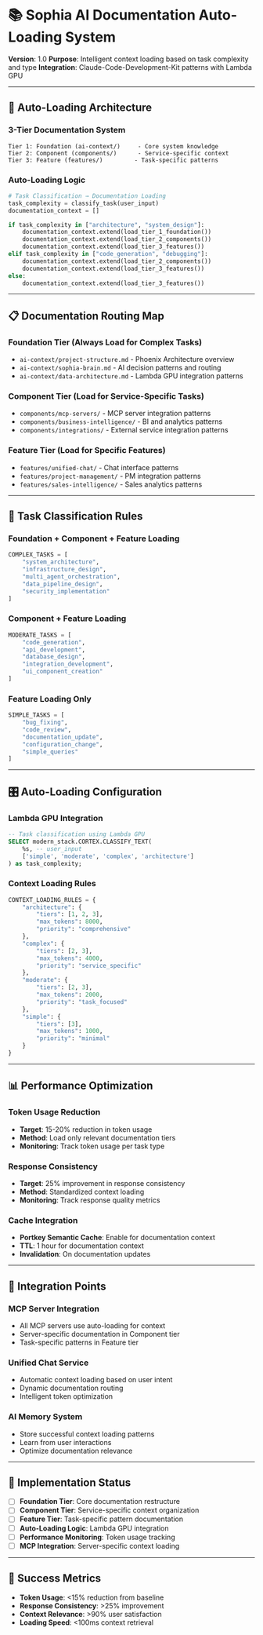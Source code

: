 # 📚 Sophia AI Documentation Auto-Loading System

**Version**: 1.0
**Purpose**: Intelligent context loading based on task complexity and type
**Integration**: Claude-Code-Development-Kit patterns with Lambda GPU

---

## 🎯 Auto-Loading Architecture

### **3-Tier Documentation System**

```
Tier 1: Foundation (ai-context/)     - Core system knowledge
Tier 2: Component (components/)      - Service-specific context
Tier 3: Feature (features/)         - Task-specific patterns
```

### **Auto-Loading Logic**

```python
# Task Classification → Documentation Loading
task_complexity = classify_task(user_input)
documentation_context = []

if task_complexity in ["architecture", "system_design"]:
    documentation_context.extend(load_tier_1_foundation())
    documentation_context.extend(load_tier_2_components())
    documentation_context.extend(load_tier_3_features())
elif task_complexity in ["code_generation", "debugging"]:
    documentation_context.extend(load_tier_2_components())
    documentation_context.extend(load_tier_3_features())
else:
    documentation_context.extend(load_tier_3_features())
```

---

## 📋 Documentation Routing Map

### **Foundation Tier (Always Load for Complex Tasks)**
- `ai-context/project-structure.md` - Phoenix Architecture overview
- `ai-context/sophia-brain.md` - AI decision patterns and routing
- `ai-context/data-architecture.md` - Lambda GPU integration patterns

### **Component Tier (Load for Service-Specific Tasks)**
- `components/mcp-servers/` - MCP server integration patterns
- `components/business-intelligence/` - BI and analytics patterns
- `components/integrations/` - External service integration patterns

### **Feature Tier (Load for Specific Features)**
- `features/unified-chat/` - Chat interface patterns
- `features/project-management/` - PM integration patterns
- `features/sales-intelligence/` - Sales analytics patterns

---

## 🧠 Task Classification Rules

### **Foundation + Component + Feature Loading**
```python
COMPLEX_TASKS = [
    "system_architecture",
    "infrastructure_design",
    "multi_agent_orchestration",
    "data_pipeline_design",
    "security_implementation"
]
```

### **Component + Feature Loading**
```python
MODERATE_TASKS = [
    "code_generation",
    "api_development",
    "database_design",
    "integration_development",
    "ui_component_creation"
]
```

### **Feature Loading Only**
```python
SIMPLE_TASKS = [
    "bug_fixing",
    "code_review",
    "documentation_update",
    "configuration_change",
    "simple_queries"
]
```

---

## 🎛️ Auto-Loading Configuration

### **Lambda GPU Integration**
```sql
-- Task classification using Lambda GPU
SELECT modern_stack.CORTEX.CLASSIFY_TEXT(
    %s, -- user_input
    ['simple', 'moderate', 'complex', 'architecture']
) as task_complexity;
```

### **Context Loading Rules**
```python
CONTEXT_LOADING_RULES = {
    "architecture": {
        "tiers": [1, 2, 3],
        "max_tokens": 8000,
        "priority": "comprehensive"
    },
    "complex": {
        "tiers": [2, 3],
        "max_tokens": 4000,
        "priority": "service_specific"
    },
    "moderate": {
        "tiers": [2, 3],
        "max_tokens": 2000,
        "priority": "task_focused"
    },
    "simple": {
        "tiers": [3],
        "max_tokens": 1000,
        "priority": "minimal"
    }
}
```

---

## 📊 Performance Optimization

### **Token Usage Reduction**
- **Target**: 15-20% reduction in token usage
- **Method**: Load only relevant documentation tiers
- **Monitoring**: Track token usage per task type

### **Response Consistency**
- **Target**: 25% improvement in response consistency
- **Method**: Standardized context loading
- **Monitoring**: Track response quality metrics

### **Cache Integration**
- **Portkey Semantic Cache**: Enable for documentation context
- **TTL**: 1 hour for documentation context
- **Invalidation**: On documentation updates

---

## 🔄 Integration Points

### **MCP Server Integration**
- All MCP servers use auto-loading for context
- Server-specific documentation in Component tier
- Task-specific patterns in Feature tier

### **Unified Chat Service**
- Automatic context loading based on user intent
- Dynamic documentation routing
- Intelligent token optimization

### **AI Memory System**
- Store successful context loading patterns
- Learn from user interactions
- Optimize documentation relevance

---

## 📝 Implementation Status

- [ ] **Foundation Tier**: Core documentation restructure
- [ ] **Component Tier**: Service-specific context organization
- [ ] **Feature Tier**: Task-specific pattern documentation
- [ ] **Auto-Loading Logic**: Lambda GPU integration
- [ ] **Performance Monitoring**: Token usage tracking
- [ ] **MCP Integration**: Server-specific context loading

---

## 🎯 Success Metrics

- **Token Usage**: <15% reduction from baseline
- **Response Consistency**: >25% improvement
- **Context Relevance**: >90% user satisfaction
- **Loading Speed**: <100ms context retrieval

